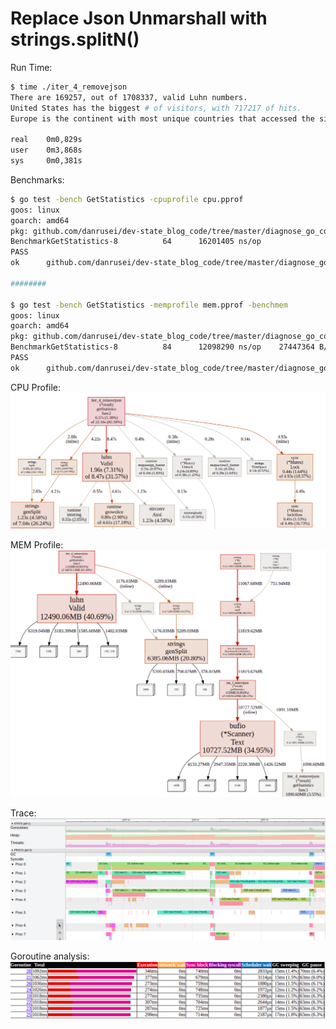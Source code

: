 # Replace Json Unmarshall with strings.splitN()

Run Time:

```bash
$ time ./iter_4_removejson
There are 169257, out of 1708337, valid Luhn numbers. 
United States has the biggest # of visitors, with 717217 of hits. 
Europe is the continent with most unique countries that accessed the site more than 1000 times. It has 33 unique countries. 

real	0m0,829s
user	0m3,868s
sys	    0m0,381s
```

Benchmarks:

```bash
$ go test -bench GetStatistics -cpuprofile cpu.pprof
goos: linux
goarch: amd64
pkg: github.com/danrusei/dev-state_blog_code/tree/master/diagnose_go_code/iter_4_removejson
BenchmarkGetStatistics-8   	      64	  16201405 ns/op
PASS
ok  	github.com/danrusei/dev-state_blog_code/tree/master/diagnose_go_code/iter_4_removejson	11.731s

########

$ go test -bench GetStatistics -memprofile mem.pprof -benchmem
goos: linux
goarch: amd64
pkg: github.com/danrusei/dev-state_blog_code/tree/master/diagnose_go_code/iter_4_removejson
BenchmarkGetStatistics-8   	      84	  12098290 ns/op	27447364 B/op	  248510 allocs/op
PASS
ok  	github.com/danrusei/dev-state_blog_code/tree/master/diagnose_go_code/iter_4_removejson	13.709s
```

CPU Profile:  
![iter 4 cpu](imgs/iter4_cpu.png "Iter 4 CPU")

MEM Profile:  
![iter 4 mem](imgs/iter4_mem.png "Iter 4 MEM")

Trace:  
![iter 4 trace](imgs/iter4_trace.png "Iter 4 Trace")

Goroutine analysis:  
![iter 4 trace](imgs/iter4_goroutines.png "Iter 4 Goroutines")
